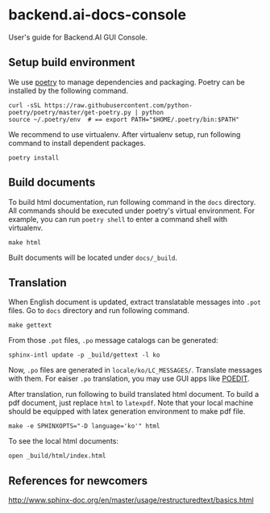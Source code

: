 # backend.ai-docs-console

User's guide for Backend.AI GUI Console.


## Setup build environment

We use [poetry](https://github.com/python-poetry/poetry) to manage dependencies
and packaging. Poetry can be installed by the following command.

```console
curl -sSL https://raw.githubusercontent.com/python-poetry/poetry/master/get-poetry.py | python
source ~/.poetry/env  # == export PATH="$HOME/.poetry/bin:$PATH"
```

We recommend to use virtualenv. After virtualenv setup, run following command to
install dependent packages.

```console
poetry install
```


## Build documents

To build html documentation, run following command in the `docs` directory. All
commands should be executed under poetry's virtual environment. For example, you
can run `poetry shell` to enter a command shell with virtualenv.

```console
make html
```

Built documents will be located under `docs/_build`.


## Translation

When English document is updated, extract translatable messages into `.pot`
files. Go to `docs` directory and run following command.

```console
make gettext
``````

From those `.pot` files, `.po` message catalogs can be generated:

```console
sphinx-intl update -p _build/gettext -l ko
```

Now, `.po` files are generated in `locale/ko/LC_MESSAGES/`. Translate messages
with them. For eaiser `.po` translation, you may use GUI apps like
[POEDIT](https://poedit.net/).

After translation, run following to build translated html document. To build a
pdf document, just replace `html` to `latexpdf`. Note that your local machine
should be equipped with latex generation environment to make pdf file.

```console
make -e SPHINXOPTS="-D language='ko'" html
```

To see the local html documents:

```console
open _build/html/index.html
```


## References for newcomers

http://www.sphinx-doc.org/en/master/usage/restructuredtext/basics.html

